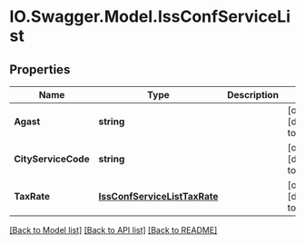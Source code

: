 # IO.Swagger.Model.IssConfServiceList
## Properties

Name | Type | Description | Notes
------------ | ------------- | ------------- | -------------
**Agast** | **string** |  | [optional] [default to null]
**CityServiceCode** | **string** |  | [optional] [default to null]
**TaxRate** | [**IssConfServiceListTaxRate**](IssConfServiceListTaxRate.md) |  | [optional] [default to null]

[[Back to Model list]](../README.md#documentation-for-models) [[Back to API list]](../README.md#documentation-for-api-endpoints) [[Back to README]](../README.md)

